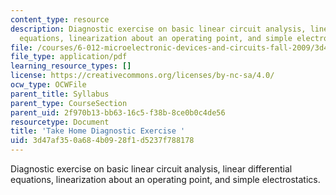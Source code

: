 ```yaml
---
content_type: resource
description: Diagnostic exercise on basic linear circuit analysis, linear differential
  equations, linearization about an operating point, and simple electrostatics.
file: /courses/6-012-microelectronic-devices-and-circuits-fall-2009/3d47af350a684b0928f1d5237f788178_MIT6_012F09_diagnostic.pdf
file_type: application/pdf
learning_resource_types: []
license: https://creativecommons.org/licenses/by-nc-sa/4.0/
ocw_type: OCWFile
parent_title: Syllabus
parent_type: CourseSection
parent_uid: 2f970b13-bb63-16c5-f38b-8ce0b0c4de56
resourcetype: Document
title: 'Take Home Diagnostic Exercise '
uid: 3d47af35-0a68-4b09-28f1-d5237f788178
---
```

Diagnostic exercise on basic linear circuit analysis, linear differential equations, linearization about an operating point, and simple electrostatics.